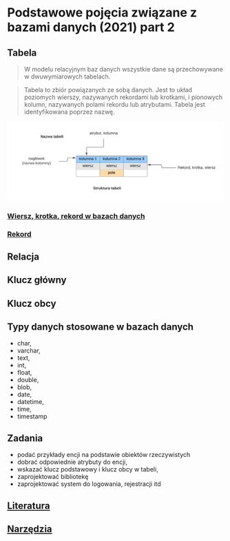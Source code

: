 # Podstawowe pojęcia związane z bazami danych (2021) part 2

## Tabela

> W modelu relacyjnym baz danych wszystkie dane są przechowywane w dwuwymiarowych tabelach.

> Tabela to zbiór powiązanych ze sobą danych. Jest to układ poziomych wierszy, nazywanych rekordami lub krotkami, i pionowych kolumn, nazywanych polami rekordu lub atrybutami. Tabela jest identyfikowana poprzez nazwę.

![image](table-structure-ex1.png)

### [Wiersz, krotka, rekord w bazach danych](http://jakub.otrzasek.pl/baza-danych/241/wiersz-krotka-rekord-w-bazach-danych/) 

### [Rekord](https://pl.wikipedia.org/wiki/Rekord_(informatyka))

## Relacja 

## Klucz główny 

## Klucz obcy 

## Typy danych stosowane w bazach danych 
- char, 
- varchar, 
- text, 
- int, 
- float, 
- double, 
- blob, 
- date, 
- datetime, 
- time,
- timestamp

## Zadania
- podać przykłady encji na podstawie obiektów rzeczywistych
- dobrać odpowiednie atrybuty do encji,
- wskazać klucz podstawowy i klucz obcy w tabeli, 
- zaprojektować bibliotekę
- zaprojektować system do logowania, rejestracji itd

## [Literatura](literature.md)

## [Narzędzia](utils.md)

